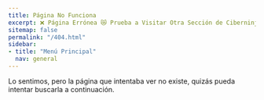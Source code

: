 ```yaml
---
title: Página No Funciona
excerpt: ❌ Página Errónea 😿 Prueba a Visitar Otra Sección de Ciberninjas.
sitemap: false
permalink: "/404.html"
sidebar:
- title: "Menú Principal"
  nav: general
---
```

Lo sentimos, pero la página que intentaba ver no existe, quizás pueda intentar buscarla a continuación.

<script>
var GOOG_FIXURL_LANG = 'es';
var GOOG_FIXURL_SITE = '{{ site.url }}'
</script>
<script src="https://linkhelp.clients.google.com/tbproxy/lh/wm/fixurl.js">
</script>